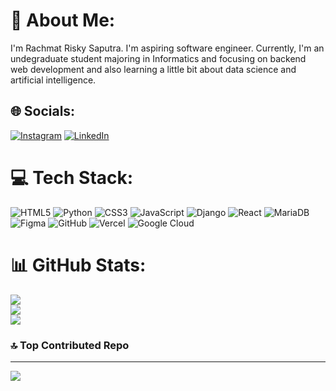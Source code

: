 # 💫 About Me:
I'm Rachmat Risky Saputra. I'm aspiring software engineer. Currently, I'm an undegraduate student majoring in Informatics and focusing on backend web development and also learning a little bit about data science and artificial intelligence.


## 🌐 Socials:
[![Instagram](https://img.shields.io/badge/Instagram-%23E4405F.svg?logo=Instagram&logoColor=white)](https://instagram.com/https://www.instagram.com/rahmtris/) [![LinkedIn](https://img.shields.io/badge/LinkedIn-%230077B5.svg?logo=linkedin&logoColor=white)](https://linkedin.com/in/https://www.linkedin.com/in/rhmts/) 

# 💻 Tech Stack:
![HTML5](https://img.shields.io/badge/html5-%23E34F26.svg?style=for-the-badge&logo=html5&logoColor=white) ![Python](https://img.shields.io/badge/python-3670A0?style=for-the-badge&logo=python&logoColor=ffdd54) ![CSS3](https://img.shields.io/badge/css3-%231572B6.svg?style=for-the-badge&logo=css3&logoColor=white) ![JavaScript](https://img.shields.io/badge/javascript-%23323330.svg?style=for-the-badge&logo=javascript&logoColor=%23F7DF1E) ![Django](https://img.shields.io/badge/django-%23092E20.svg?style=for-the-badge&logo=django&logoColor=white) ![React](https://img.shields.io/badge/react-%2320232a.svg?style=for-the-badge&logo=react&logoColor=%2361DAFB) ![MariaDB](https://img.shields.io/badge/MariaDB-003545?style=for-the-badge&logo=mariadb&logoColor=white) ![Figma](https://img.shields.io/badge/figma-%23F24E1E.svg?style=for-the-badge&logo=figma&logoColor=white) ![GitHub](https://img.shields.io/badge/github-%23121011.svg?style=for-the-badge&logo=github&logoColor=white) ![Vercel](https://img.shields.io/badge/vercel-%23000000.svg?style=for-the-badge&logo=vercel&logoColor=white) ![Google Cloud](https://img.shields.io/badge/GoogleCloud-%234285F4.svg?style=for-the-badge&logo=google-cloud&logoColor=white)
# 📊 GitHub Stats:
![](https://github-readme-stats.vercel.app/api?username=rhmtspr&theme=react&hide_border=false&include_all_commits=false&count_private=false)<br/>
![](https://github-readme-streak-stats.herokuapp.com/?user=rhmtspr&theme=react&hide_border=false)<br/>
![](https://github-readme-stats.vercel.app/api/top-langs/?username=rhmtspr&theme=react&hide_border=false&include_all_commits=false&count_private=false&layout=compact)

### 🔝 Top Contributed Repo
---
[![](https://visitcount.itsvg.in/api?id=rhmtspr&icon=0&color=6)](https://visitcount.itsvg.in)

<!-- Proudly created with GPRM ( https://gprm.itsvg.in ) -->

